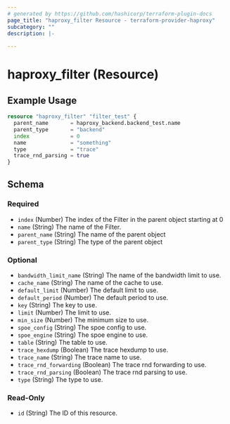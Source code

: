 ```yaml
---
# generated by https://github.com/hashicorp/terraform-plugin-docs
page_title: "haproxy_filter Resource - terraform-provider-haproxy"
subcategory: ""
description: |-
  
---
```


# haproxy_filter (Resource)



## Example Usage

```terraform
resource "haproxy_filter" "filter_test" {
  parent_name       = haproxy_backend.backend_test.name
  parent_type       = "backend"
  index             = 0
  name              = "something"
  type              = "trace"
  trace_rnd_parsing = true
}
```

<!-- schema generated by tfplugindocs -->
## Schema

### Required

- `index` (Number) The index of the Filter in the parent object starting at 0
- `name` (String) The name of the Filter.
- `parent_name` (String) The name of the parent object
- `parent_type` (String) The type of the parent object

### Optional

- `bandwidth_limit_name` (String) The name of the bandwidth limit to use.
- `cache_name` (String) The name of the cache to use.
- `default_limit` (Number) The default limit to use.
- `default_period` (Number) The default period to use.
- `key` (String) The key to use.
- `limit` (Number) The limit to use.
- `min_size` (Number) The minimum size to use.
- `spoe_config` (String) The spoe config to use.
- `spoe_engine` (String) The spoe engine to use.
- `table` (String) The table to use.
- `trace_hexdump` (Boolean) The trace hexdump to use.
- `trace_name` (String) The trace name to use.
- `trace_rnd_forwarding` (Boolean) The trace rnd forwarding to use.
- `trace_rnd_parsing` (Boolean) The trace rnd parsing to use.
- `type` (String) The type to use.

### Read-Only

- `id` (String) The ID of this resource.
